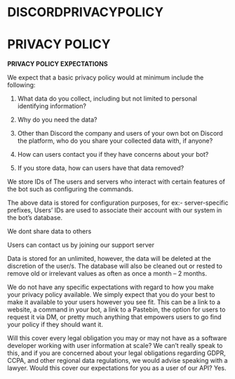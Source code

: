 # DISCORDPRIVACYPOLICY


# PRIVACY POLICY

**PRIVACY POLICY EXPECTATIONS**

We expect that a basic privacy policy would at minimum include the following:

1) What data do you collect, including but not limited to personal identifying information?

2) Why do you need the data?

4) Other than Discord the company and users of your own bot on Discord the platform, who do you share your collected data with, if anyone?

5) How can users contact you if they have concerns about your bot?

6) If you store data, how can users have that data removed?

We store IDs of The users and servers who interact with certain features of the bot such as configuring the commands.

The above data is stored for configuration purposes, for ex:- server-specific prefixes, Users’ IDs are used to associate their account with our system in the bot’s database.

We dont share data to others

Users can contact us by joining our support server

Data is stored for an unlimited, however, the data will be deleted at the discretion of the user/s. The database will also be cleaned out or rested to remove old or irrelevant values as often as once a month – 2 months.

We do not have any specific expectations with regard to how you make your privacy policy available. We simply expect that you do your best to make it available to your users however you see fit. This can be a link to a website, a command in your bot, a link to a Pastebin, the option for users to request it via DM, or pretty much anything that empowers users to go find your policy if they should want it.

Will this cover every legal obligation you may or may not have as a software developer working with user information at scale? We can’t really speak to this, and if you are concerned about your legal obligations regarding GDPR, CCPA, and other regional data regulations, we would advise speaking with a lawyer. Would this cover our expectations for you as a user of our API? Yes.
